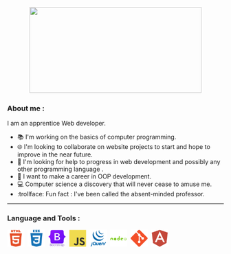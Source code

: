 <div align="center">
  <img src="https://www.pngkey.com/png/full/398-3981558_igo-mid-winter-conference-network-png.png" width="400" height="200"/>
</div>

<!--**Nitro-Calculus/Nitro-Calculus** is a ✨ _special_ ✨ repository because its `README.md` (this file) appears on your GitHub profile.-->

### About me :

I am an apprentice Web developer.

- :books: I'm working on the basics of computer programming.
- :globe_with_meridians: I'm looking to collaborate on website projects to start and hope to improve in the near future.
- :mag_right: I'm looking for help to progress in web development and possibly any other programming language .
- :dart: I want to make a career in OOP development.
- :computer: Computer science a discovery that will never cease to amuse me.
- :trollface: Fun fact : I've been called the absent-minded professor.
---
### Language and Tools :

<div>
<img src ="https://github.com/devicons/devicon/blob/master/icons/html5/html5-plain-wordmark.svg" 
     title="HTML" **alt="HTML" width="40" height="40"/>&nbsp;
<img src ="https://github.com/devicons/devicon/blob/master/icons/css3/css3-plain-wordmark.svg" 
     title="CSS" **alt="CSS" width="40" height="40"/>&nbsp;
<img src ="https://github.com/devicons/devicon/blob/master/icons/bootstrap/bootstrap-original-wordmark.svg" 
     title="Bootstrap" **alt="Bootstrap" width="40" height="40"/>&nbsp;
<img src ="https://github.com/devicons/devicon/blob/master/icons/javascript/javascript-original.svg" 
     title="JavaScript" **alt="JavaScript" width="40" height="40"/>&nbsp;
<img src ="https://github.com/devicons/devicon/blob/master/icons/jquery/jquery-plain-wordmark.svg" 
     title="JQuery" **alt="JQuery" width="40" height="40"/>&nbsp;
<img src ="https://github.com/devicons/devicon/blob/master/icons/nodejs/nodejs-plain-wordmark.svg"
     title="Nodejs" **alt="Nodejs" width="40" height="40"/>&nbsp;
<img src ="https://github.com/devicons/devicon/blob/master/icons/git/git-original.svg"
     title="Git" **alt="Git" width="40" height="40"/>&nbsp;
<img src ="https://github.com/devicons/devicon/blob/master/icons/angularjs/angularjs-plain.svg"
     title="Angular" **alt="Angular" width="40" height="40"/>
 
</div>

